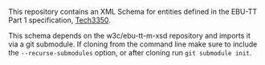 This repository contains an XML Schema for entities defined in the EBU-TT Part 1 specification,
[Tech3350](https://tech.ebu.ch/publications/tech3350).

This schema depends on the w3c/ebu-tt-m-xsd repository and imports it via a git submodule.
If cloning from the command line make sure to include the `--recurse-submodules` option,
or after cloning run `git submodule init`.